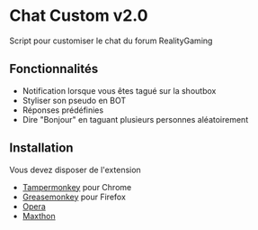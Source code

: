 # Chat Custom v2.0
Script pour customiser le chat du forum RealityGaming

## Fonctionnalités

* Notification lorsque vous êtes tagué sur la shoutbox
* Styliser son pseudo en BOT
* Réponses prédéfinies
* Dire "Bonjour" en taguant plusieurs personnes aléatoirement

## Installation

Vous devez disposer de l'extension

* [Tampermonkey](http://goo.gl/1Z3kc5) pour Chrome
* [Greasemonkey](http://goo.gl/xQet9q) pour Firefox
* [Opera](https://addons.opera.com/en/extensions/details/violent-monkey/?display=en)
* [Maxthon](http://extension.maxthon.com/detail/index.php?view_id=1680)